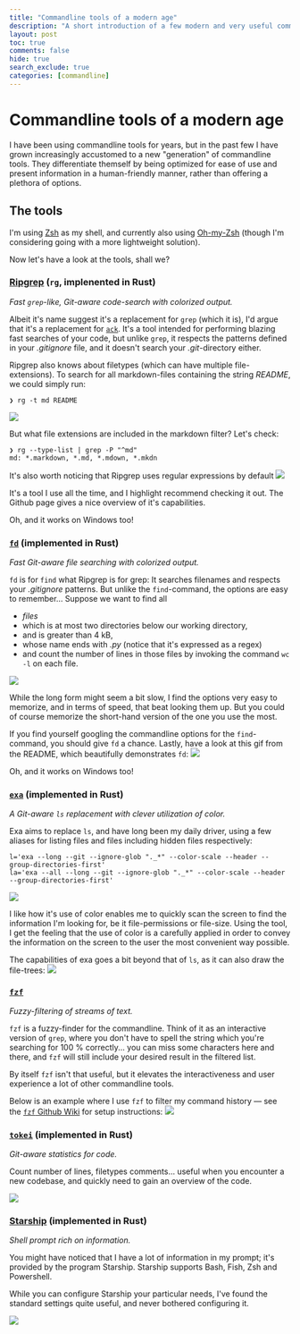 ```yaml
---
title: "Commandline tools of a modern age"
description: "A short introduction of a few modern and very useful commandline tools"
layout: post
toc: true
comments: false
hide: true
search_exclude: true
categories: [commandline]
---
```



# Commandline tools of a modern age

I have been using commandline tools for years, but in the past few I have grown increasingly accustomed to a new "generation" of commandline tools.
They differentiate themself by being optimized for ease of use and present information in a human-friendly manner, rather than offering a plethora of options.


## The tools

I'm using [Zsh](https://www.zsh.org/) as my shell, and currently also using [Oh-my-Zsh](https://github.com/ohmyzsh/ohmyzsh) (though I'm considering going with a more lightweight solution).

Now let's have a look at the tools, shall we?


### [Ripgrep](https://github.com/BurntSushi/ripgrep#ripgrep-rg) (`rg`, implenented in Rust)

_Fast `grep`-like, Git-aware code-search with colorized output._

Albeit it's name suggest it's a replacement for `grep` (which it is), I'd argue that it's a replacement for [`ack`](https://beyondgrep.com/).
It's a tool intended for performing blazing fast searches of your code, but unlike `grep`, it respects the patterns defined in your _.gitignore_ file, and it doesn't search your _.git_-directory either.

Ripgrep also knows about filetypes (which can have multiple file-extensions).
To search for all markdown-files containing the string _README_, we could simply run:

```
❯ rg -t md README
```

![](../images/commandline-tools-of-a-modern-age-assets/ripgrep-markdown-search-readme.png)

But what file extensions are included in the markdown filter?
Let's check:
```
❯ rg --type-list | grep -P "^md"
md: *.markdown, *.md, *.mdown, *.mkdn
```

It's also worth noticing that Ripgrep uses regular expressions by default
![](../images/commandline-tools-of-a-modern-age-assets/ripgrep-markdown-regex-search.png)

It's a tool I use all the time, and I highlight recommend checking it out.
The Github page gives a nice overview of it's capabilities.

Oh, and it works on Windows too!


### [`fd`](https://github.com/sharkdp/fd#fd) (implemented in Rust)

_Fast Git-aware file searching with colorized output._

`fd` is for `find` what Ripgrep is for grep: It searches filenames and respects your _.gitignore_ patterns.
But unlike the `find`-command, the options are easy to remember… Suppose we want to find all
* _files_
* which is at most two directories below our working directory,
* and is greater than 4 kB,
* whose name ends with _.py_ (notice that it's expressed as a regex)
* and count the number of lines in those files by invoking the command `wc -l` on each file.

![](../images/commandline-tools-of-a-modern-age-assets/fd-options-exec-wc.png)

While the long form might seem a bit slow, I find the options very easy to memorize, and in terms of speed, that beat looking them up.
But you could of course memorize the short-hand version of the one you use the most.

If you find yourself googling the commandline options for the `find`-command, you should give `fd` a chance.
Lastly, have a look at this gif from the README, which beautifully demonstrates `fd`:
![](https://raw.githubusercontent.com/sharkdp/fd/a38da63a345da0c19c8be62072759cd8a5f24df0/doc/screencast.svg)

Oh, and it works on Windows too!


### [`exa`](https://the.exa.website/https://the.exa.website/) (implemented in Rust)

_A Git-aware `ls` replacement with clever utilization of color._

Exa aims to replace `ls`, and have long been my daily driver, using a few aliases for listing files and files including hidden files respectively:

```
l='exa --long --git --ignore-glob "._*" --color-scale --header --group-directories-first'
la='exa --all --long --git --ignore-glob "._*" --color-scale --header --group-directories-first'
```

![](../images/commandline-tools-of-a-modern-age-assets/exa-black.png)

I like how it's use of color enables me to quickly scan the screen to find the information I'm looking for, be it file-permissions or file-size.
Using the tool, I get the feeling that the use of color is a carefully applied in order to convey the information on the screen to the user the most convenient way possible.

The capabilities of exa goes a bit beyond that of `ls`, as it can also draw the file-trees:
![](../images/commandline-tools-of-a-modern-age-assets/exa-tree.png)


### [`fzf`](https://github.com/junegunn/fzf)

_Fuzzy-filtering of streams of text._

`fzf` is a fuzzy-finder for the commandline.
Think of it as an interactive version of `grep`, where you don't have to spell the string which you're searching for 100 % correctly... you can miss some characters here and there, and `fzf` will still include your desired result in the filtered list.

By itself `fzf` isn't that useful, but it elevates the interactiveness and user experience a lot of other commandline tools.

Below is an example where I use `fzf` to filter my command history — see the [`fzf` Github Wiki](https://github.com/junegunn/fzf/wiki) for setup instructions:
![](../images/commandline-tools-of-a-modern-age-assets/fzf-history-search.gif) 


### [`tokei`](https://github.com/XAMPPRocky/tokei) (implemented in Rust)

_Git-aware statistics for code._

Count number of lines, filetypes comments... useful when you encounter a new codebase, and quickly need to gain an overview of the code.

![](../images/commandline-tools-of-a-modern-age-assets/tokei-sort-lines.png)


### [Starship](https://starship.rs/) (implemented in Rust)

_Shell prompt rich on information._

You might have noticed that I have a lot of information in my prompt; it's provided by the program Starship.
Starship supports Bash, Fish, Zsh and Powershell.

While you can configure Starship your particular needs, I've found the standard settings quite useful, and never bothered configuring it.

![](https://raw.githubusercontent.com/starship/starship/master/media/demo.gif)
